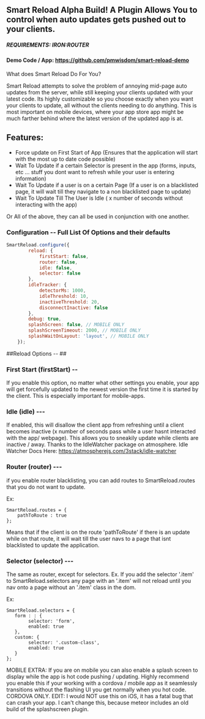## Smart Reload Alpha Build! A Plugin Allows You to control when auto updates gets pushed out to your clients. ##

##### REQUIREMENTS: IRON:ROUTER #####

#### Demo Code / App: https://github.com/pmwisdom/smart-reload-demo ####

What does Smart Reload Do For You?

Smart Reload attempts to solve the problem of annoying mid-page auto updates from the server, while still keeping your clients updated with your latest code. Its highly customizable so you choose exactly when you want your clients to update, all without the clients needing to do anything. This is most important on mobile devices, where your app store app might be much farther behind where the latest version of the updated app is at.

## Features: ##
- Force update on First Start of App (Ensures that the application will start with the most up to date code possible)
- Wait To Update if a certain Selector is present in the app (forms, inputs, etc ... stuff you dont want to refresh while your user is entering information)
- Wait To Update if a user is on a certain Page (If a user is on a blacklisted page, it will wait till they navigate to a non blacklisted page to update)
- Wait To Update Till The User is Idle ( x number of seconds without interacting with the app)

Or All of the above, they can all be used in conjunction with one another.


### Configuration -- Full List Of Options and their defaults ###

````javascript
SmartReload.configure({
        reload: {
            firstStart: false,
            router: false,
            idle: false,
            selector: false
        },
        idleTracker: {
            detectorMs: 1000,
            idleThreshold: 10,
            inactiveThreshold: 20,
            disconnectInactive: false
        },
        debug: true,
        splashScreen: false, // MOBILE ONLY
        splashScreenTimeout: 2000, // MOBILE ONLY
        splashWaitOnLayout: 'layout', // MOBILE ONLY        
    });
````

##Reload Options -- ##

### First Start (firstStart) -- ###
If you enable this option, no matter what other settings you enable, your app will get forcefully updated to the newest version the first time it is started by the client. This is especially important for mobile-apps. 

### Idle (idle) --- ###
If enabled, this will disallow the client app from refreshing until a client becomes inactive (x number of seconds pass while a user hasnt interacted with the app/ webpage). This allows you to sneakily update while clients are inactive / away. Thanks to the IdleWatcher package on atmosphere. 
Idle Watcher Docs Here: https://atmospherejs.com/3stack/idle-watcher

### Router (router) --- ###
if you enable router blacklisting, you can add routes to SmartReload.routes that you do not want to update. 

Ex:
````
SmartReload.routes = {
    pathToRoute : true
};
`````

Means that if the client is on the route 'pathToRoute' if there is an update while on that route, it will wait till the user navs to a page that isnt blacklisted to update the application.
    
### Selector (selector) --- ###
The same as router, except for selectors. Ex. If you add the selector '.item' to SmartReload.selectors any page with an '.item' will not reload until you nav onto a page without an '.item' class in the dom. 

Ex:
````
SmartReload.selectors = {
   form : : {
        selector: 'form',
        enabled: true
   },
   custom: {
        selector: '.custom-class',
        enabled: true
   }
};
`````
    
    
MOBILE EXTRA: If you are on mobile you can also enable a splash screen to display while the app is hot code pushing / updating. Highly recommend you enable this if your working with a cordova / mobile app as it seamlessly transitions without the flashing UI you get normally when you hot code. CORDOVA ONLY. 
EDIT: I would NOT use this on iOS, it has a fatal bug that can crash your app. I can't change this, because meteor includes an old build of the splashscreen plugin.









